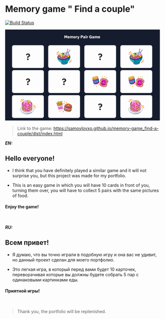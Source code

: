 # Memory game " Find a couple"

[![Build Status](https://travis-ci.org/joemccann/dillinger.svg?branch=master)](https://travis-ci.org/joemccann/dillinger)

![Picture of the game](screenshot.png)

> Link to the game: https://samoylovxo.github.io/memory-game_find-a-couple/dist/index.html

**_EN:_**

## Hello everyone!

- I think that you have definitely played a similar game and it will not surprise you, but this project was made for my portfolio.

- This is an easy game in which you will have 10 cards in front of you, turning them over, you will have to collect 5 pairs with the same pictures of food.

#### **Enjoy the game!**

<br/>

**_RU:_**

## Всем привет!

- Я думаю, что вы точно играли в подобную игру и она вас не удивит, но данный проект сделан для моего портфолио.

- Это легкая игра, в который перед вами будет 10 карточек, переворачивая которые вы должны будете собрать 5 пар с одинаковыми картинками еды.

#### **Приятной игры!**

<br/>

> Thank you, the portfolio will be replenished.
